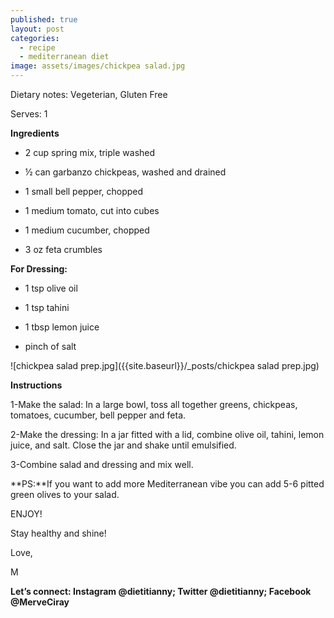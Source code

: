 ```yaml
---
published: true
layout: post
categories:
  - recipe
  - mediterranean diet
image: assets/images/chickpea salad.jpg
---
```



Dietary notes: Vegeterian, Gluten Free

Serves: 1

**Ingredients**

- 2 cup spring mix, triple washed

- ½ can garbanzo chickpeas, washed and drained

- 1 small bell pepper, chopped 

- 1 medium tomato, cut into cubes 

- 1 medium cucumber, chopped 
 
- 3 oz feta crumbles



**For Dressing:**

- 1 tsp olive oil
 
- 1 tsp tahini
 
- 1 tbsp lemon juice
 
- pinch of salt


![chickpea salad prep.jpg]({{site.baseurl}}/_posts/chickpea salad prep.jpg)


**Instructions**

1-Make the salad: In a large bowl, toss all together greens, chickpeas, tomatoes, cucumber, bell pepper and feta. 

2-Make the dressing: In a jar fitted with a lid, combine olive oil, tahini, lemon juice, and salt. Close the jar and shake until emulsified.

3-Combine salad and dressing and mix well.

**PS:**If you want to add more Mediterranean vibe you can add 5-6 pitted green olives to your salad.


ENJOY!

Stay healthy and shine!
 
Love,

M

**Let’s connect: Instagram @dietitianny; Twitter @dietitianny; Facebook @MerveCiray**
